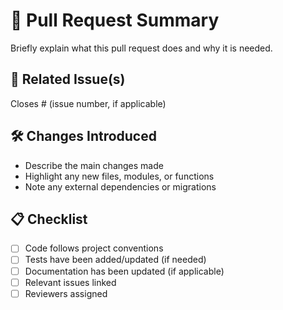 # 📌 Pull Request Summary

Briefly explain what this pull request does and why it is needed.

## 🔗 Related Issue(s)

Closes # (issue number, if applicable)

## 🛠️ Changes Introduced

- Describe the main changes made
- Highlight any new files, modules, or functions
- Note any external dependencies or migrations

## 📋 Checklist

- [ ] Code follows project conventions
- [ ] Tests have been added/updated (if needed)
- [ ] Documentation has been updated (if applicable)
- [ ] Relevant issues linked
- [ ] Reviewers assigned
